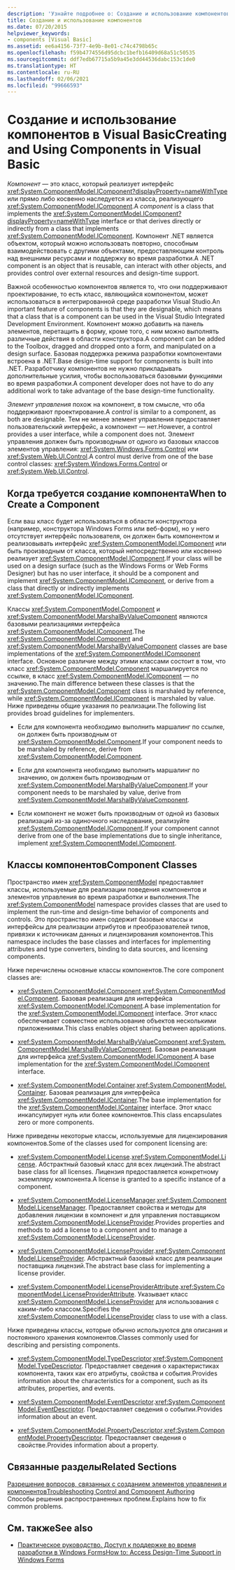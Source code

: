 ```yaml
---
description: 'Узнайте подробнее о: Создание и использование компонентов в Visual Basic'
title: Создание и использование компонентов
ms.date: 07/20/2015
helpviewer_keywords:
- components [Visual Basic]
ms.assetid: ee6a4156-73f7-4e9b-8e01-c74c4798b65c
ms.openlocfilehash: f59b4774556d95dcbc1befb16409d68a51c50535
ms.sourcegitcommit: ddf7edb67715a5b9a45e3dd44536dabc153c1de0
ms.translationtype: HT
ms.contentlocale: ru-RU
ms.lasthandoff: 02/06/2021
ms.locfileid: "99666593"
---
```

# <a name="creating-and-using-components-in-visual-basic"></a><span data-ttu-id="47b75-103">Создание и использование компонентов в Visual Basic</span><span class="sxs-lookup"><span data-stu-id="47b75-103">Creating and Using Components in Visual Basic</span></span>

<span data-ttu-id="47b75-104">*Компонент* — это класс, который реализует интерфейс <xref:System.ComponentModel.IComponent?displayProperty=nameWithType> или прямо либо косвенно наследуется из класса, реализующего <xref:System.ComponentModel.IComponent>.</span><span class="sxs-lookup"><span data-stu-id="47b75-104">A *component* is a class that implements the <xref:System.ComponentModel.IComponent?displayProperty=nameWithType> interface or that derives directly or indirectly from a class that implements <xref:System.ComponentModel.IComponent>.</span></span> <span data-ttu-id="47b75-105">Компонент .NET является объектом, который можно использовать повторно, способным взаимодействовать с другими объектами, предоставляющим контроль над внешними ресурсами и поддержку во время разработки.</span><span class="sxs-lookup"><span data-stu-id="47b75-105">A .NET component is an object that is reusable, can interact with other objects, and provides control over external resources and design-time support.</span></span>  
  
 <span data-ttu-id="47b75-106">Важной особенностью компонентов является то, что они поддерживают проектирование, то есть класс, являющийся компонентом, может использоваться в интегрированной среде разработки Visual Studio.</span><span class="sxs-lookup"><span data-stu-id="47b75-106">An important feature of components is that they are designable, which means that a class that is a component can be used in the Visual Studio Integrated Development Environment.</span></span> <span data-ttu-id="47b75-107">Компонент можно добавить на панель элементов, перетащить в форму, кроме того, с ним можно выполнять различные действия в области конструктора.</span><span class="sxs-lookup"><span data-stu-id="47b75-107">A component can be added to the Toolbox, dragged and dropped onto a form, and manipulated on a design surface.</span></span> <span data-ttu-id="47b75-108">Базовая поддержка режима разработки компонентами встроена в .NET.</span><span class="sxs-lookup"><span data-stu-id="47b75-108">Base design-time support for components is built into .NET.</span></span> <span data-ttu-id="47b75-109">Разработчику компонентов не нужно прикладывать дополнительные усилия, чтобы воспользоваться базовыми функциями во время разработки.</span><span class="sxs-lookup"><span data-stu-id="47b75-109">A component developer does not have to do any additional work to take advantage of the base design-time functionality.</span></span>  
  
 <span data-ttu-id="47b75-110">*Элемент управления* похож на компонент, в том смысле, что оба поддерживают проектирование.</span><span class="sxs-lookup"><span data-stu-id="47b75-110">A *control* is similar to a component, as both are designable.</span></span> <span data-ttu-id="47b75-111">Тем не менее элемент управления предоставляет пользовательский интерфейс, а компонент — нет.</span><span class="sxs-lookup"><span data-stu-id="47b75-111">However, a control provides a user interface, while a component does not.</span></span> <span data-ttu-id="47b75-112">Элемент управления должен быть производным от одного из базовых классов элементов управления: <xref:System.Windows.Forms.Control> или <xref:System.Web.UI.Control>.</span><span class="sxs-lookup"><span data-stu-id="47b75-112">A control must derive from one of the base control classes: <xref:System.Windows.Forms.Control> or <xref:System.Web.UI.Control>.</span></span>  
  
## <a name="when-to-create-a-component"></a><span data-ttu-id="47b75-113">Когда требуется создание компонента</span><span class="sxs-lookup"><span data-stu-id="47b75-113">When to Create a Component</span></span>  

 <span data-ttu-id="47b75-114">Если ваш класс будет использоваться в области конструктора (например, конструктора Windows Forms или веб-форм), но у него отсутствует интерфейс пользователя, он должен быть компонентом и реализовывать интерфейс <xref:System.ComponentModel.IComponent> или быть производным от класса, который непосредственно или косвенно реализует <xref:System.ComponentModel.IComponent>.</span><span class="sxs-lookup"><span data-stu-id="47b75-114">If your class will be used on a design surface (such as the Windows Forms or Web Forms Designer) but has no user interface, it should be a component and implement <xref:System.ComponentModel.IComponent>, or derive from a class that directly or indirectly implements <xref:System.ComponentModel.IComponent>.</span></span>  
  
 <span data-ttu-id="47b75-115">Классы <xref:System.ComponentModel.Component> и <xref:System.ComponentModel.MarshalByValueComponent> являются базовыми реализациями интерфейса <xref:System.ComponentModel.IComponent>.</span><span class="sxs-lookup"><span data-stu-id="47b75-115">The <xref:System.ComponentModel.Component> and <xref:System.ComponentModel.MarshalByValueComponent> classes are base implementations of the <xref:System.ComponentModel.IComponent> interface.</span></span> <span data-ttu-id="47b75-116">Основное различие между этими классами состоит в том, что класс <xref:System.ComponentModel.Component> маршалируется по ссылке, в класс <xref:System.ComponentModel.IComponent> — по значению.</span><span class="sxs-lookup"><span data-stu-id="47b75-116">The main difference between these classes is that the <xref:System.ComponentModel.Component> class is marshaled by reference, while <xref:System.ComponentModel.IComponent> is marshaled by value.</span></span> <span data-ttu-id="47b75-117">Ниже приведены общие указания по реализации.</span><span class="sxs-lookup"><span data-stu-id="47b75-117">The following list provides broad guidelines for implementers.</span></span>  
  
- <span data-ttu-id="47b75-118">Если для компонента необходимо выполнить маршалинг по ссылке, он должен быть производным от <xref:System.ComponentModel.Component>.</span><span class="sxs-lookup"><span data-stu-id="47b75-118">If your component needs to be marshaled by reference, derive from <xref:System.ComponentModel.Component>.</span></span>  
  
- <span data-ttu-id="47b75-119">Если для компонента необходимо выполнить маршалинг по значению, он должен быть производным от <xref:System.ComponentModel.MarshalByValueComponent>.</span><span class="sxs-lookup"><span data-stu-id="47b75-119">If your component needs to be marshaled by value, derive from <xref:System.ComponentModel.MarshalByValueComponent>.</span></span>  
  
- <span data-ttu-id="47b75-120">Если компонент не может быть производным от одной из базовых реализаций из-за одиночного наследования, реализуйте <xref:System.ComponentModel.IComponent>.</span><span class="sxs-lookup"><span data-stu-id="47b75-120">If your component cannot derive from one of the base implementations due to single inheritance, implement <xref:System.ComponentModel.IComponent>.</span></span>  
  
## <a name="component-classes"></a><span data-ttu-id="47b75-121">Классы компонентов</span><span class="sxs-lookup"><span data-stu-id="47b75-121">Component Classes</span></span>  

 <span data-ttu-id="47b75-122">Пространство имен <xref:System.ComponentModel> предоставляет классы, используемые для реализации поведения компонентов и элементов управления во время разработки и выполнения.</span><span class="sxs-lookup"><span data-stu-id="47b75-122">The <xref:System.ComponentModel> namespace provides classes that are used to implement the run-time and design-time behavior of components and controls.</span></span> <span data-ttu-id="47b75-123">Это пространство имен содержит базовые классы и интерфейсы для реализации атрибутов и преобразователей типов, привязки к источникам данных и лицензирования компонентов.</span><span class="sxs-lookup"><span data-stu-id="47b75-123">This namespace includes the base classes and interfaces for implementing attributes and type converters, binding to data sources, and licensing components.</span></span>  
  
 <span data-ttu-id="47b75-124">Ниже перечислены основные классы компонентов.</span><span class="sxs-lookup"><span data-stu-id="47b75-124">The core component classes are:</span></span>  
  
- <span data-ttu-id="47b75-125"><xref:System.ComponentModel.Component>.</span><span class="sxs-lookup"><span data-stu-id="47b75-125"><xref:System.ComponentModel.Component>.</span></span> <span data-ttu-id="47b75-126">Базовая реализация для интерфейса <xref:System.ComponentModel.IComponent>.</span><span class="sxs-lookup"><span data-stu-id="47b75-126">A base implementation for the <xref:System.ComponentModel.IComponent> interface.</span></span> <span data-ttu-id="47b75-127">Этот класс обеспечивает совместное использование объектов несколькими приложениями.</span><span class="sxs-lookup"><span data-stu-id="47b75-127">This class enables object sharing between applications.</span></span>  
  
- <span data-ttu-id="47b75-128"><xref:System.ComponentModel.MarshalByValueComponent>.</span><span class="sxs-lookup"><span data-stu-id="47b75-128"><xref:System.ComponentModel.MarshalByValueComponent>.</span></span> <span data-ttu-id="47b75-129">Базовая реализация для интерфейса <xref:System.ComponentModel.IComponent>.</span><span class="sxs-lookup"><span data-stu-id="47b75-129">A base implementation for the <xref:System.ComponentModel.IComponent> interface.</span></span>  
  
- <span data-ttu-id="47b75-130"><xref:System.ComponentModel.Container>.</span><span class="sxs-lookup"><span data-stu-id="47b75-130"><xref:System.ComponentModel.Container>.</span></span> <span data-ttu-id="47b75-131">Базовая реализация для интерфейса <xref:System.ComponentModel.IContainer>.</span><span class="sxs-lookup"><span data-stu-id="47b75-131">The base implementation for the <xref:System.ComponentModel.IContainer> interface.</span></span> <span data-ttu-id="47b75-132">Этот класс инкапсулирует нуль или более компонентов.</span><span class="sxs-lookup"><span data-stu-id="47b75-132">This class encapsulates zero or more components.</span></span>  
  
 <span data-ttu-id="47b75-133">Ниже приведены некоторые классы, используемые для лицензирования компонентов.</span><span class="sxs-lookup"><span data-stu-id="47b75-133">Some of the classes used for component licensing are:</span></span>  
  
- <span data-ttu-id="47b75-134"><xref:System.ComponentModel.License>.</span><span class="sxs-lookup"><span data-stu-id="47b75-134"><xref:System.ComponentModel.License>.</span></span> <span data-ttu-id="47b75-135">Абстрактный базовый класс для всех лицензий.</span><span class="sxs-lookup"><span data-stu-id="47b75-135">The abstract base class for all licenses.</span></span> <span data-ttu-id="47b75-136">Лицензия предоставляется конкретному экземпляру компонента.</span><span class="sxs-lookup"><span data-stu-id="47b75-136">A license is granted to a specific instance of a component.</span></span>  
  
- <span data-ttu-id="47b75-137"><xref:System.ComponentModel.LicenseManager>.</span><span class="sxs-lookup"><span data-stu-id="47b75-137"><xref:System.ComponentModel.LicenseManager>.</span></span> <span data-ttu-id="47b75-138">Предоставляет свойства и методы для добавления лицензии в компонент и для управления поставщиком <xref:System.ComponentModel.LicenseProvider>.</span><span class="sxs-lookup"><span data-stu-id="47b75-138">Provides properties and methods to add a license to a component and to manage a <xref:System.ComponentModel.LicenseProvider>.</span></span>  
  
- <span data-ttu-id="47b75-139"><xref:System.ComponentModel.LicenseProvider>.</span><span class="sxs-lookup"><span data-stu-id="47b75-139"><xref:System.ComponentModel.LicenseProvider>.</span></span> <span data-ttu-id="47b75-140">Абстрактный базовый класс для реализации поставщика лицензий.</span><span class="sxs-lookup"><span data-stu-id="47b75-140">The abstract base class for implementing a license provider.</span></span>  
  
- <span data-ttu-id="47b75-141"><xref:System.ComponentModel.LicenseProviderAttribute>.</span><span class="sxs-lookup"><span data-stu-id="47b75-141"><xref:System.ComponentModel.LicenseProviderAttribute>.</span></span> <span data-ttu-id="47b75-142">Указывает класс <xref:System.ComponentModel.LicenseProvider> для использования с каким-либо классом.</span><span class="sxs-lookup"><span data-stu-id="47b75-142">Specifies the <xref:System.ComponentModel.LicenseProvider> class to use with a class.</span></span>  
  
 <span data-ttu-id="47b75-143">Ниже приведены классы, которые обычно используются для описания и постоянного хранения компонентов.</span><span class="sxs-lookup"><span data-stu-id="47b75-143">Classes commonly used for describing and persisting components.</span></span>  
  
- <span data-ttu-id="47b75-144"><xref:System.ComponentModel.TypeDescriptor>.</span><span class="sxs-lookup"><span data-stu-id="47b75-144"><xref:System.ComponentModel.TypeDescriptor>.</span></span> <span data-ttu-id="47b75-145">Предоставляет сведения о характеристиках компонента, таких как его атрибуты, свойства и события.</span><span class="sxs-lookup"><span data-stu-id="47b75-145">Provides information about the characteristics for a component, such as its attributes, properties, and events.</span></span>  
  
- <span data-ttu-id="47b75-146"><xref:System.ComponentModel.EventDescriptor>.</span><span class="sxs-lookup"><span data-stu-id="47b75-146"><xref:System.ComponentModel.EventDescriptor>.</span></span> <span data-ttu-id="47b75-147">Предоставляет сведения о событии.</span><span class="sxs-lookup"><span data-stu-id="47b75-147">Provides information about an event.</span></span>  
  
- <span data-ttu-id="47b75-148"><xref:System.ComponentModel.PropertyDescriptor>.</span><span class="sxs-lookup"><span data-stu-id="47b75-148"><xref:System.ComponentModel.PropertyDescriptor>.</span></span> <span data-ttu-id="47b75-149">Предоставляет сведения о свойстве.</span><span class="sxs-lookup"><span data-stu-id="47b75-149">Provides information about a property.</span></span>  
  
## <a name="related-sections"></a><span data-ttu-id="47b75-150">Связанные разделы</span><span class="sxs-lookup"><span data-stu-id="47b75-150">Related Sections</span></span>  

 [<span data-ttu-id="47b75-151">Разрешение вопросов, связанных с созданием элементов управления и компонентов</span><span class="sxs-lookup"><span data-stu-id="47b75-151">Troubleshooting Control and Component Authoring</span></span>](/dotnet/desktop/winforms/controls/troubleshooting-control-and-component-authoring)  
 <span data-ttu-id="47b75-152">Способы решения распространенных проблем.</span><span class="sxs-lookup"><span data-stu-id="47b75-152">Explains how to fix common problems.</span></span>  
  
## <a name="see-also"></a><span data-ttu-id="47b75-153">См. также</span><span class="sxs-lookup"><span data-stu-id="47b75-153">See also</span></span>

- [<span data-ttu-id="47b75-154">Практическое руководство. Доступ к поддержке во время разработки в Windows Forms</span><span class="sxs-lookup"><span data-stu-id="47b75-154">How to: Access Design-Time Support in Windows Forms</span></span>](/dotnet/desktop/winforms/controls/developing-windows-forms-controls-at-design-time)
